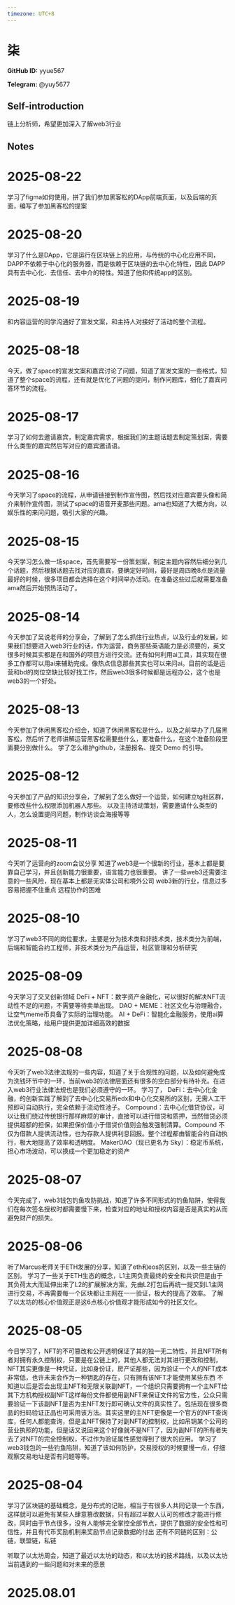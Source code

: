```yaml
---
timezone: UTC+8
---
```


# 柒

**GitHub ID:** yyue567

**Telegram:** @yuy5677

## Self-introduction

链上分析师，希望更加深入了解web3行业

## Notes

<!-- Content_START -->

# 2025-08-22
<!-- DAILY_CHECKIN_2025-08-22_START -->
学习了figma如何使用，拼了我们参加黑客松的DApp前端页面，以及后端的页面，编写了参加黑客松的提案
<!-- DAILY_CHECKIN_2025-08-22_END -->

# 2025-08-20

学习了什么是DApp，它是运行在区块链上的应用，与传统的中心化应用不同，DAPP不依赖于中心化的服务器，而是依赖于区块链的去中心化特性，因此 DAPP 具有去中心化、去信任、去中介的特性。知道了他和传统app的区别。

# 2025-08-19

和内容运营的同学沟通好了宣发文案，和主持人对接好了活动的整个流程。

# 2025-08-18

今天，做了space的宣发文案和嘉宾讨论了问题，知道了宣发文案的一些格式，知道了整个space的流程，还有就是优化了问题的提问，制作问题库，细化了嘉宾问答环节的流程。

# 2025-08-17

学习了如何去邀请嘉宾，制定嘉宾需求，根据我们的主题话题去制定策划案，需要什么类型的嘉宾然后写对应的嘉宾邀请语。

# 2025-08-16

今天学习了space的流程，从申请链接到制作宣传图，然后找对应嘉宾要头像和简介来制作宣传图，测试了space的语音开麦那些问题。ama也知道了大概方向，以娱乐性的来问问题，吸引大家的兴趣。

# 2025-08-15

今天学习怎么做一场space，首先需要写一份策划案，制定主题内容然后细分到几个话题，然后根据话题去找对应的嘉宾，要确定好时间，最好是周四晚8点是流量最好的时候，很多项目都会选择在这个时间举办活动。在准备这些过后就需要准备ama然后开始预热活动了。

# 2025-08-14

今天参加了吴说老师的分享会，了解到了怎么抓住行业热点，以及行业的发展，如果我们想要进入web3行业的话，作为运营，商务那些英语能力是必须要的，英文很多时候其实都是在和国外的项目方进行交流。还有如何利用ai工具，其实现在很多工作都可以用ai来辅助完成。像热点信息那些其实也可以来问ai。目前的话是运营和bd的岗位空缺比较好找工作，然后web3很多时候都是远程办公，这个也是web3的一个好处。

# 2025-08-13

今天参加了休闲黑客松介绍会，知道了休闲黑客松是什么，以及之前举办了几届黑客松，然后听了老师讲解运营黑客松需要些什么，要准备什么，在这个准备阶段里面要分别做什么。
学了怎么维护github，注册报名、提交 Demo 的引导。

# 2025-08-12

今天参加了产品的知识分享会，了解到了怎么做好一个运营，如何建立tg社区群，要修改些什么权限添加机器人那些。
以及主持活动策划，需要邀请什么类型的人，怎么设置提问问题，制作访谈会海报等等

# 2025-08-11

今天听了运营向的zoom会议分享
知道了web3是一个很新的行业，基本上都是要靠自己学习，并且创新能力很重要，语言能力也很重要。
讲了一些web3还需要注意的一些风险，现在基本上都是无实体公司和境外公司
web3新的行业，信息过多容易把握不住重点
远程协作的困难

# 2025-08-10

学习了web3不同的岗位要求，主要是分为技术类和非技术类，技术类分为前端，后端和智能合约工程师，非技术类分为产品运营，社区管理和分析研究

# 2025-08-09

今天学习了交叉创新领域
DeFi + NFT：数字资产金融化，可以很好的解决NFT流动性不足的问题，不需要等待卖单出现。
DAO + MEME：社区文化与治理融合，让空气meme币具备了实际的治理功能。
AI + DeFi：智能化金融服务，使用ai算法优化策略，给用户提供更加详细高效的数据

# 2025-08-08

今天听了web3法律法规的一些内容，知道了关于合规性的问题，以及如何避免成为洗钱环节中的一环，当前web3的法律层面还有很多的空白部分有待补充。在进入web3行业法律法规也是我们必须遵守的一环。
学习了，
DeFi：去中心化金融，的创新实践了解到了去中心化交易所edx和中心化交易所的区别，无需人工干预即可自动执行，完全依赖于流动性池子。
Compound：去中心化借贷协议，可以让我们绕过传统银行那样麻烦的审计，直接可以进行借贷和质押，当然借贷必须提供超额的担保，如果担保价值小于借贷价值则会触发强制清算。Compound 不仅为借款人提供流动性，也为存款人提供利息回报。整个过程都由智能合约自动执行，极大地提高了效率和透明度。
MakerDAO（现已更名为 Sky）：稳定币系统，担心市场波动，可以换成一个更加稳定的资产

# 2025-08-07

今天完成了，web3钱包钓鱼攻防挑战，知道了许多不同形式的钓鱼陷阱，使得我们在每次签名授权时都需要慢下来，检查对应的地址和授权内容是否是真实的从而避免财产的损失。

# 2025-08-06

听了Marcus老师关于ETH发展的分享，知道了eth和eos的区别，以及一些主链的区别。
学习了一些关于ETH生态的概念，L1主网负责最终的安全和共识但是由于其负荷太大而延伸出来了L2的扩展解决方案，先由L2打包后再统一提交到L1主网进行交易，不再需要每一个区块都让主网在一一验证，极大的提高了效率。
了解了以太坊的核心价值观正是这6点核心价值观才能形成如今的社区文化。

# 2025-08-05

今日学习了，NFT的不可篡改和公开透明保证了其的独一无二特性，并且NFT所有者对拥有永久控制权，只要是在公链上的，其他人都无法对其进行更改和控制，NFT其实更像是一种凭证，比如身份证，房产证那些，因为验证一个人的NFT成本非常低，也许未来会作为一种钥匙的存在，只有拥有该NFT才能使用某些东西
不知道以后是否会出现主NFT和无限关联副NFT，一个组织只需要拥有一个主NFT给其下方机构授权副NFT这样每份文件都使用副NFT来保证文件的官方性，公众只需要验证一下该副NFT是否为主NFT发行即可确认文件的真实性了。包括现在很多商品的扫码验证正品也可采用该方法。其实这里的主NFT更像是一个官方的NFT查询库，任何人都能查询，但是主NFT保持了对副NFT的控制权，比如吊销某个公司的营业执照的功能，但是话又说回来这个好像就不是NFT了，因为副NFT的所有者失去了对NFT的完全控制权，不过作为验证属性感觉得到了很大的应用。
学习了web3钱包的一些钓鱼陷阱，知道了该如何防护，交易授权的时候要慢一点，仔细观察交易地址是否有问题等等。

# 2025-08-04

学习了区块链的基础概念，是分布式的记账，相当于有很多人共同记录一个东西，这样就可以避免有某些人肆意篡改数据，只有超过半数人认可的修改才能进行修改，同时由于节点很多，没有人能够完全掌控全部节点，提供了数据的安全性和可信性，并且有代币奖励机制来奖励节点记录数据的付出
还有不同链的区别：公链，联盟链，私链

听取了以太坊周会，知道了最近以太坊的动态，和以太坊的技术路线，以及以太坊当前遇到的一些问题和对未来的愿景

# 2025.08.01


<!-- Content_END -->
